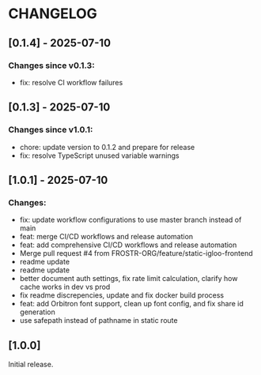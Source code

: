 # CHANGELOG

## [0.1.4] - 2025-07-10
### Changes since v0.1.3:
- fix: resolve CI workflow failures

## [0.1.3] - 2025-07-10
### Changes since v1.0.1:
- chore: update version to 0.1.2 and prepare for release
- fix: resolve TypeScript unused variable warnings

## [1.0.1] - 2025-07-10
### Changes:
- fix: update workflow configurations to use master branch instead of main
- feat: merge CI/CD workflows and release automation
- feat: add comprehensive CI/CD workflows and release automation
- Merge pull request #4 from FROSTR-ORG/feature/static-igloo-frontend
- readme update
- readme update
- better document auth settings, fix rate limit calculation, clarify how cache works in dev vs prod
- fix readme discrepencies, update and fix docker build process
- feat: add Orbitron font support, clean up font config, and fix share id generation
- use safepath instead of pathname in static route

## [1.0.0]

Initial release.
